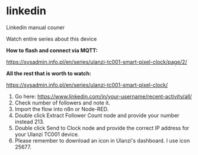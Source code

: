 # linkedin
Linkedin manual couner

Watch entire series about this device

**How to flash and connect via MQTT:**

https://sysadmin.info.pl/en/series/ulanzi-tc001-smart-pixel-clock/page/2/


**All the rest that is worth to watch:**

https://sysadmin.info.pl/en/series/ulanzi-tc001-smart-pixel-clock/

1. Go here: https://www.linkedin.com/in/your-username/recent-activity/all/
2. Check number of followers and note it.
3. Import the flow into n8n or Node-RED.
4. Double click Extract Follower Count node and provide your number instead 213.
5. Double click Send to Clock node and provide the correct IP address for your Ulanzi TC001 device.
6. Please remember to download an icon in Ulanzi's dashboard. I use icon 25677.